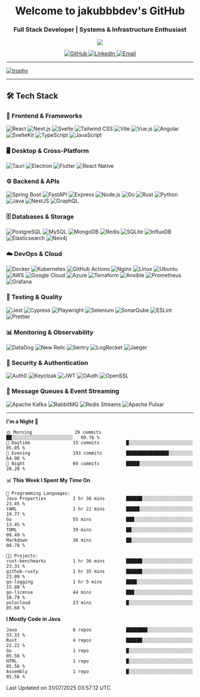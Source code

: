 <h1 align="center">Welcome to jakubbbdev's GitHub</h1>
<h3 align="center">Full Stack Developer | Systems & Infrastructure Enthusiast</h3>

<p align="center">
  <img src="https://readme-typing-svg.herokuapp.com?font=Fira+Code&duration=3000&pause=1000&center=true&vCenter=true&width=435&lines=Open+Source+Enthusiast;Frontend+%7C+Backend+%7C+DevOps;Always+Learning+%26+Building" />
</p>

<div align="center">
  <a href="https://github.com/jakubbbdev">
    <img src="https://img.shields.io/badge/GitHub-100000?style=for-the-badge&logo=github&logoColor=white" alt="GitHub"/>
  </a>
  <a href="https://linkedin.com/in/jakubbbdev">
    <img src="https://img.shields.io/badge/LinkedIn-0077B5?style=for-the-badge&logo=linkedin&logoColor=white" alt="LinkedIn"/>
  </a>
  <a href="mailto:business@jakubbbdev.de">
    <img src="https://img.shields.io/badge/Email-D14836?style=for-the-badge&logo=gmail&logoColor=white" alt="Email"/>
  </a>
</div>

---

[![trophy](https://github-profile-trophy.vercel.app/?username=jakubbbdev&margin-w=15&theme=darkhub&no-bg=true&no-frame=true)](https://github.com/ryo-ma/github-profile-trophy)

---

## 🛠️ Tech Stack

### 🎨 Frontend & Frameworks
<div align="left">
  <img src="https://img.shields.io/badge/React-61DAFB?style=for-the-badge&logo=react&logoColor=black" alt="React"/>
  <img src="https://img.shields.io/badge/Next.js-000000?style=for-the-badge&logo=next.js&logoColor=white" alt="Next.js"/>
  <img src="https://img.shields.io/badge/Svelte-FF3E00?style=for-the-badge&logo=svelte&logoColor=white" alt="Svelte"/>
  <img src="https://img.shields.io/badge/Tailwind_CSS-38B2AC?style=for-the-badge&logo=tailwind-css&logoColor=white" alt="Tailwind CSS"/>
  <img src="https://img.shields.io/badge/Vite-646CFF?style=for-the-badge&logo=vite&logoColor=white" alt="Vite"/>
  <img src="https://img.shields.io/badge/Vue.js-4FC08D?style=for-the-badge&logo=vue.js&logoColor=white" alt="Vue.js"/>
  <img src="https://img.shields.io/badge/Angular-DD0031?style=for-the-badge&logo=angular&logoColor=white" alt="Angular"/>
  <img src="https://img.shields.io/badge/SvelteKit-FF3E00?style=for-the-badge&logo=svelte&logoColor=white" alt="SvelteKit"/>
  <img src="https://img.shields.io/badge/TypeScript-3178C6?style=for-the-badge&logo=typescript&logoColor=white" alt="TypeScript"/>
  <img src="https://img.shields.io/badge/JavaScript-F7DF1E?style=for-the-badge&logo=javascript&logoColor=black" alt="JavaScript"/>
</div>

### 🖥️ Desktop & Cross-Platform
<div align="left">
  <img src="https://img.shields.io/badge/Tauri-0A1014?style=for-the-badge&logo=tauri&logoColor=white" alt="Tauri"/>
  <img src="https://img.shields.io/badge/Electron-47848F?style=for-the-badge&logo=electron&logoColor=white" alt="Electron"/>
  <img src="https://img.shields.io/badge/Flutter-02569B?style=for-the-badge&logo=flutter&logoColor=white" alt="Flutter"/>
  <img src="https://img.shields.io/badge/React_Native-61DAFB?style=for-the-badge&logo=react&logoColor=black" alt="React Native"/>
</div>

### ⚙️ Backend & APIs
<div align="left">
  <img src="https://img.shields.io/badge/Spring_Boot-6DB33F?style=for-the-badge&logo=spring-boot&logoColor=white" alt="Spring Boot"/>
  <img src="https://img.shields.io/badge/FastAPI-009688?style=for-the-badge&logo=fastapi&logoColor=white" alt="FastAPI"/>
  <img src="https://img.shields.io/badge/Express-000000?style=for-the-badge&logo=express&logoColor=white" alt="Express"/>
  <img src="https://img.shields.io/badge/Node.js-339933?style=for-the-badge&logo=node.js&logoColor=white" alt="Node.js"/>
  <img src="https://img.shields.io/badge/Go-00ADD8?style=for-the-badge&logo=go&logoColor=white" alt="Go"/>
  <img src="https://img.shields.io/badge/Rust-000000?style=for-the-badge&logo=rust&logoColor=white" alt="Rust"/>
  <img src="https://img.shields.io/badge/Python-3776AB?style=for-the-badge&logo=python&logoColor=white" alt="Python"/>
  <img src="https://img.shields.io/badge/Java-ED8B00?style=for-the-badge&logo=openjdk&logoColor=white" alt="Java"/>
  <img src="https://img.shields.io/badge/NestJS-E0234E?style=for-the-badge&logo=nestjs&logoColor=white" alt="NestJS"/>
  <img src="https://img.shields.io/badge/GraphQL-E10098?style=for-the-badge&logo=graphql&logoColor=white" alt="GraphQL"/>
</div>

### 🗄️ Databases & Storage
<div align="left">
  <img src="https://img.shields.io/badge/PostgreSQL-4169E1?style=for-the-badge&logo=postgresql&logoColor=white" alt="PostgreSQL"/>
  <img src="https://img.shields.io/badge/MySQL-005C84?style=for-the-badge&logo=mysql&logoColor=white" alt="MySQL"/>
  <img src="https://img.shields.io/badge/MongoDB-13aa52?style=for-the-badge&logo=mongodb&logoColor=white" alt="MongoDB"/>
  <img src="https://img.shields.io/badge/Redis-DC382D?style=for-the-badge&logo=redis&logoColor=white" alt="Redis"/>
  <img src="https://img.shields.io/badge/SQLite-07405E?style=for-the-badge&logo=sqlite&logoColor=white" alt="SQLite"/>
  <img src="https://img.shields.io/badge/InfluxDB-22ADF6?style=for-the-badge&logo=influxdb&logoColor=white" alt="InfluxDB"/>
  <img src="https://img.shields.io/badge/Elasticsearch-005571?style=for-the-badge&logo=elasticsearch&logoColor=white" alt="Elasticsearch"/>
  <img src="https://img.shields.io/badge/Neo4j-018bff?style=for-the-badge&logo=neo4j&logoColor=white" alt="Neo4j"/>
</div>

### ☁️ DevOps & Cloud
<div align="left">
  <img src="https://img.shields.io/badge/Docker-2496ED?style=for-the-badge&logo=docker&logoColor=white" alt="Docker"/>
  <img src="https://img.shields.io/badge/Kubernetes-326CE5?style=for-the-badge&logo=kubernetes&logoColor=white" alt="Kubernetes"/>
  <img src="https://img.shields.io/badge/GitHub_Actions-2088FF?style=for-the-badge&logo=githubactions&logoColor=white" alt="GitHub Actions"/>
  <img src="https://img.shields.io/badge/Nginx-009639?style=for-the-badge&logo=nginx&logoColor=white" alt="Nginx"/>
  <img src="https://img.shields.io/badge/Linux-FCC624?style=for-the-badge&logo=linux&logoColor=black" alt="Linux"/>
  <img src="https://img.shields.io/badge/Ubuntu-E95420?style=for-the-badge&logo=ubuntu&logoColor=white" alt="Ubuntu"/>
  <img src="https://img.shields.io/badge/AWS-232F3E?style=for-the-badge&logo=amazon-aws&logoColor=white" alt="AWS"/>
  <img src="https://img.shields.io/badge/Google_Cloud-4285F4?style=for-the-badge&logo=google-cloud&logoColor=white" alt="Google Cloud"/>
  <img src="https://img.shields.io/badge/Azure-0078D4?style=for-the-badge&logo=microsoft-azure&logoColor=white" alt="Azure"/>
  <img src="https://img.shields.io/badge/Terraform-7B42BC?style=for-the-badge&logo=terraform&logoColor=white" alt="Terraform"/>
  <img src="https://img.shields.io/badge/Ansible-EE0000?style=for-the-badge&logo=ansible&logoColor=white" alt="Ansible"/>
  <img src="https://img.shields.io/badge/Prometheus-E6522C?style=for-the-badge&logo=prometheus&logoColor=white" alt="Prometheus"/>
  <img src="https://img.shields.io/badge/Grafana-F46800?style=for-the-badge&logo=grafana&logoColor=white" alt="Grafana"/>
</div>

### 🧪 Testing & Quality
<div align="left">
  <img src="https://img.shields.io/badge/Jest-C21325?style=for-the-badge&logo=jest&logoColor=white" alt="Jest"/>
  <img src="https://img.shields.io/badge/Cypress-17202C?style=for-the-badge&logo=cypress&logoColor=white" alt="Cypress"/>
  <img src="https://img.shields.io/badge/Playwright-2EAD33?style=for-the-badge&logo=playwright&logoColor=white" alt="Playwright"/>
  <img src="https://img.shields.io/badge/Selenium-43B02A?style=for-the-badge&logo=selenium&logoColor=white" alt="Selenium"/>
  <img src="https://img.shields.io/badge/SonarQube-4E9BCD?style=for-the-badge&logo=sonarqube&logoColor=white" alt="SonarQube"/>
  <img src="https://img.shields.io/badge/ESLint-4B32C3?style=for-the-badge&logo=eslint&logoColor=white" alt="ESLint"/>
  <img src="https://img.shields.io/badge/Prettier-F7B93E?style=for-the-badge&logo=prettier&logoColor=black" alt="Prettier"/>
</div>

### 📊 Monitoring & Observability
<div align="left">
  <img src="https://img.shields.io/badge/DataDog-632CA6?style=for-the-badge&logo=datadog&logoColor=white" alt="DataDog"/>
  <img src="https://img.shields.io/badge/New_Relic-008C99?style=for-the-badge&logo=new-relic&logoColor=white" alt="New Relic"/>
  <img src="https://img.shields.io/badge/Sentry-362D59?style=for-the-badge&logo=sentry&logoColor=white" alt="Sentry"/>
  <img src="https://img.shields.io/badge/LogRocket-764ABC?style=for-the-badge&logo=logrocket&logoColor=white" alt="LogRocket"/>
  <img src="https://img.shields.io/badge/Jaeger-000000?style=for-the-badge&logo=jaeger&logoColor=white" alt="Jaeger"/>
</div>

### 🔐 Security & Authentication
<div align="left">
  <img src="https://img.shields.io/badge/Auth0-EB5424?style=for-the-badge&logo=auth0&logoColor=white" alt="Auth0"/>
  <img src="https://img.shields.io/badge/Keycloak-EDF2F7?style=for-the-badge&logo=keycloak&logoColor=black" alt="Keycloak"/>
  <img src="https://img.shields.io/badge/JWT-000000?style=for-the-badge&logo=json-web-tokens&logoColor=white" alt="JWT"/>
  <img src="https://img.shields.io/badge/OAuth-000000?style=for-the-badge&logo=oauth&logoColor=white" alt="OAuth"/>
  <img src="https://img.shields.io/badge/OpenSSL-721412?style=for-the-badge&logo=openssl&logoColor=white" alt="OpenSSL"/>
</div>

### 📨 Message Queues & Event Streaming
<div align="left">
  <img src="https://img.shields.io/badge/Apache_Kafka-231F20?style=for-the-badge&logo=apache-kafka&logoColor=white" alt="Apache Kafka"/>
  <img src="https://img.shields.io/badge/RabbitMQ-FF6600?style=for-the-badge&logo=rabbitmq&logoColor=white" alt="RabbitMQ"/>
  <img src="https://img.shields.io/badge/Redis-Streams-DC382D?style=for-the-badge&logo=redis&logoColor=white" alt="Redis Streams"/>
  <img src="https://img.shields.io/badge/Apache_Pulsar-188FFF?style=for-the-badge&logo=apache-pulsar&logoColor=white" alt="Apache Pulsar"/>
</div>

---

<!--START_SECTION:waka-->
**I'm a Night 🦉** 

```text
🌞 Morning                29 commits          ██░░░░░░░░░░░░░░░░░░░░░░░   09.76 % 
🌆 Daytime                15 commits          █░░░░░░░░░░░░░░░░░░░░░░░░   05.05 % 
🌃 Evening                193 commits         ████████████████░░░░░░░░░   64.98 % 
🌙 Night                  60 commits          █████░░░░░░░░░░░░░░░░░░░░   20.20 % 
```


📊 **This Week I Spent My Time On** 

```text
💬 Programming Languages: 
Java Properties          1 hr 36 mins        ██████░░░░░░░░░░░░░░░░░░░   23.45 % 
YAML                     1 hr 21 mins        █████░░░░░░░░░░░░░░░░░░░░   19.77 % 
Go                       55 mins             ███░░░░░░░░░░░░░░░░░░░░░░   13.45 % 
TOML                     39 mins             ██░░░░░░░░░░░░░░░░░░░░░░░   09.49 % 
Markdown                 36 mins             ██░░░░░░░░░░░░░░░░░░░░░░░   08.78 % 

🐱‍💻 Projects: 
rust-benchmarks          1 hr 36 mins        ██████░░░░░░░░░░░░░░░░░░░   23.31 % 
github-rusty             1 hr 35 mins        ██████░░░░░░░░░░░░░░░░░░░   23.09 % 
go-logging               1 hr 5 mins         ████░░░░░░░░░░░░░░░░░░░░░   15.80 % 
go-license               44 mins             ███░░░░░░░░░░░░░░░░░░░░░░   10.79 % 
polocloud                23 mins             █░░░░░░░░░░░░░░░░░░░░░░░░   05.68 % 
```

**I Mostly Code in Java** 

```text
Java                     6 repos             ████████░░░░░░░░░░░░░░░░░   33.33 % 
Rust                     4 repos             ██████░░░░░░░░░░░░░░░░░░░   22.22 % 
Go                       1 repo              █░░░░░░░░░░░░░░░░░░░░░░░░   05.56 % 
HTML                     1 repo              █░░░░░░░░░░░░░░░░░░░░░░░░   05.56 % 
Assembly                 1 repo              █░░░░░░░░░░░░░░░░░░░░░░░░   05.56 % 
```




 Last Updated on 31/07/2025 03:57:12 UTC
<!--END_SECTION:waka-->

